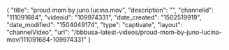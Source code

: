{
    "title": "proud mom by juno lucina.mov",
    "description": "",
    "channelid": "111091684",
    "videoid": "109974331",
    "date_created": "1502519919",
    "date_modified": "1504049174",
    "type": "captivate",
    "layout": "channelVideo",
    "url": "\/bbbusa-latest-videos\/proud-mom-by-juno-lucina-mov\/111091684-109974331"
}